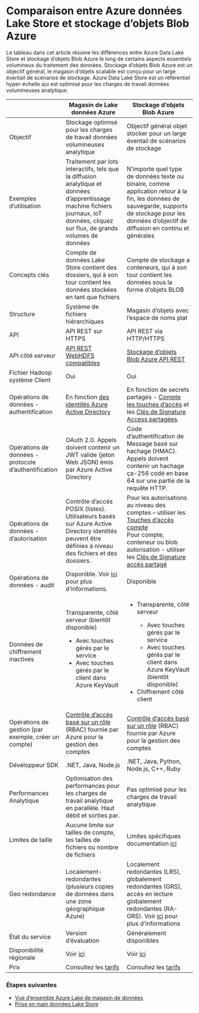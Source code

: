 <properties
   pageTitle="Comparaison de magasin de Lake données Azure avec Azure stockage Blob | Microsoft Azure"
   description="Comparaison de magasin de Lake données Azure avec Azure stockage Blob"
   services="data-lake-store"
   documentationCenter=""
   authors="nitinme"
   manager="jhubbard"
   editor="cgronlun"/>

<tags
   ms.service="data-lake-store"
   ms.devlang="na"
   ms.topic="article"
   ms.tgt_pltfrm="na"
   ms.workload="big-data"
   ms.date="08/15/2016"
   ms.author="nitinme"/>

# <a name="comparing-azure-data-lake-store-and-azure-blob-storage"></a>Comparaison entre Azure données Lake Store et stockage d’objets Blob Azure

Le tableau dans cet article résume les différences entre Azure Data Lake Store et stockage d’objets Blob Azure le long de certains aspects essentiels volumineux du traitement des données. Stockage d’objets Blob Azure est un objectif général, le magasin d’objets scalable est conçu pour un large éventail de scénarios de stockage. Azure Data Lake Store est un référentiel hyper-échelle qui est optimisé pour les charges de travail données volumineuses analytique.

|    | Magasin de Lake données Azure  | Stockage d’objets Blob Azure  |
|----|-----------------------|--------------------|
| Objectif  | Stockage optimisé pour les charges de travail données volumineuses analytique                                                                          | Objectif général objet stocker pour un large éventail de scénarios de stockage                                                                                |
| Exemples d’utilisation                                   | Traitement par lots interactifs, tels que la diffusion analytique et données d’apprentissage machine fichiers journaux, IoT données, cliquez sur flux, de grands volumes de données | N’importe quel type de données texte ou binaire, comme application retour à la fin, les données de sauvegarde, supports de stockage pour les données d’objectif de diffusion en continu et générales |
| Concepts clés                                | Compte de données Lake Store contient des dossiers, qui à son tour contient les données stockées en tant que fichiers | Compte de stockage a conteneurs, qui à son tour contient les données sous la forme d’objets BLOB |
| Structure | Système de fichiers hiérarchiques                                                                                                    | Magasin d’objets avec l’espace de noms plat  |
| API   | API REST sur HTTPS | API REST via HTTP/HTTPS                                                                                                                            |
| API côté serveur                             | [API REST WebHDFS compatibles](https://msdn.microsoft.com/library/azure/mt693424.aspx)                                                                                                 | [Stockage d’objets Blob Azure API REST](https://msdn.microsoft.com/library/azure/dd135733.aspx)                                                                                                                         |
| Fichier Hadoop système Client                   | Oui                                                                                                                         | Oui                                                                                                                                                 |
| Opérations de données - authentification            | En fonction [des identités Azure Active Directory](../active-directory/active-directory-authentication-scenarios.md) | En fonction de secrets partagés - [Compte les touches d’accès](../storage/storage-create-storage-account.md#manage-your-storage-account) et les [Clés de Signature Access partagées](../storage/storage-dotnet-shared-access-signature-part-1.md).                                                                       |
| Opérations de données - protocole d’authentification     | OAuth 2.0. Appels doivent contenir un JWT valide (jeton Web JSON) émis par Azure Active Directory                     | Code d’authentification de Message basé sur hachage (HMAC). Appels doivent contenir un hachage ça-256 codé en base 64 sur une partie de la requête HTTP. |
| Opérations de données - d’autorisation               | Contrôle d’accès POSIX (listes).  Utilisateurs basés sur Azure Active Directory identités peuvent être définies à niveau des fichiers et des dossiers. | Pour les autorisations au niveau des comptes – utiliser les [Touches d’accès compte](../storage/storage-create-storage-account.md#manage-your-storage-account)<br>Pour compte, conteneur ou blob autorisation - utiliser les [Clés de Signature accès partagé](../storage/storage-dotnet-shared-access-signature-part-1.md) |
| Opérations de données - audit                    | Disponible. Voir [ici](data-lake-store-diagnostic-logs.md) pour plus d’informations.                                                                                                                   | Disponible                                                                                                                                           |
| Données de chiffrement inactives                     | Transparente, côté serveur (bientôt disponible)<ul><li>Avec touches gérés par le service</li><li>Avec touches gérés par le client dans Azure KeyVault</li></ul>| <ul><li>Transparente, côté serveur</li> <ul><li>Avec touches gérés par le service</li><li>Avec touches gérés par le client dans Azure KeyVault (bientôt disponible)</li></ul><li>Chiffrement côté client</li></ul> |
| Opérations de gestion (par exemple, créer un compte) | [Contrôle d’accès basé sur un rôle](../active-directory/role-based-access-control-what-is.md) (RBAC) fournie par Azure pour la gestion des comptes                                                                       | [Contrôle d’accès basé sur un rôle](../active-directory/role-based-access-control-what-is.md) (RBAC) fournie par Azure pour la gestion des comptes                                                                                               |
| Développeur SDK                              | .NET, Java, Node.js                                                                                                         | .NET, Java, Python, Node.js, C++, Ruby                                                                                                              |
| Performances Analytique              | Optimisation des performances pour les charges de travail analytique en parallèle. Haut débit et sorties par.                                           | Pas optimisé pour les charges de travail analytique                                                                                                               |
| Limites de taille                                 | Aucune limite sur tailles de compte, les tailles de fichiers ou nombre de fichiers                                                                   | Limites spécifiques documentation [ici](../azure-subscription-service-limits.md#storage-limits)                                                                                                                     |
| Geo redondance                              | Localement-redondantes (plusieurs copies de données dans une zone géographique Azure)                                                             | Localement redondantes (LRS), globalement redondantes (GRS), accès en lecture globalement redondantes (RA-GRS). Voir [ici](../storage/storage-redundancy.md) pour plus d’informations |
| État du service                               | Version d’évaluation                                                                                                              | Généralement disponibles                                                                                                                                 |
| Disponibilité régionale  | Voir [ici](https://azure.microsoft.com/regions/#services)| Voir [ici](https://azure.microsoft.com/regions/#services) |
| Prix                                       |     Consultez les [tarifs](https://azure.microsoft.com/pricing/details/data-lake-store/)| Consultez les [tarifs](https://azure.microsoft.com/pricing/details/storage/) |

### <a name="next-steps"></a>Étapes suivantes

- [Vue d’ensemble Azure Lake de magasin de données](data-lake-store-overview.md)
- [Prise en main données Lake Store](data-lake-store-get-started-portal.md)



